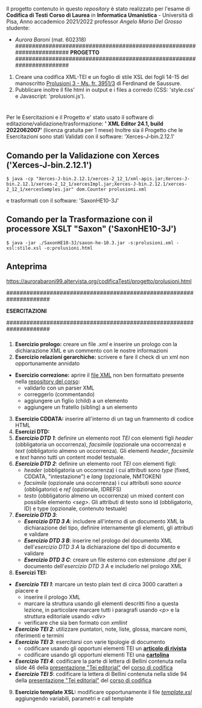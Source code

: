 Il progetto contenuto in questo <i>repository</i> è stato realizzato per l'esame di <b>Codifica di Testi</b> 
<b>Corso di Laurea</b> in <b>Informatica Umanistica</b> - Università di Pisa, Anno accademico 2021/2022
professor <i>Angelo Mario Del Grosso</i> studente:
- <i>Aurora Baroni</i> (mat. 602318)
######################################################################
<b>PROGETTO</b>
######################################################################
1) Creare una codifica XML-TEI e un foglio di stile XSL dei fogli 14-15 
   del manoscritto [Prolusioni 3 - Ms. fr. 3951/3][7] di Ferdinand de Saussure. 
2) Pubblicare inoltre il file html in output e i files a corredo (CSS: 'style.css' e Javascript: 'prolusioni.js').
# #####################################################################
Per le Esercitazioni e il Progetto e' stato usato il software di editazione/validazione/trasformazione:
<b> '<oXygen/> XML Editor 24.1, build 2022062007' </b>(licenza gratuita per 1 mese)
Inoltre sia il Progetto che le Esercitazioni sono stati Validati con il software: 'Xerces-J-bin.2.12.1' 
## Comando per la Validazione con Xerces ('Xerces-J-bin.2.12.1')
```shell
$ java -cp "Xerces-J-bin.2.12.1/xerces-2_12_1/xml-apis.jar;Xerces-J-bin.2.12.1/xerces-2_12_1/xercesImpl.jar;Xerces-J-bin.2.12.1/xerces-2_12_1/xercesSamples.jar" dom.Counter prolusioni.xml
```
e trasformati con il software: 'SaxonHE10-3J' 
## Comando per la Trasformazione con il processore XSLT "Saxon" ('SaxonHE10-3J')
```shell
$ java -jar ./SaxonHE10-3J/saxon-he-10.3.jar -s:prolusioni.xml -xsl:stile.xsl -o:prolusioni.html
```
## Anteprima
https://aurorabaroni99.altervista.org/codificaTesti/progetto/prolusioni.html

#####################################################################

<b>ESERCITAZIONI</b>

#####################################################################
#####  
1.  __Esercizio prologo:__ creare un file _.xml_ e inserire un prologo con la dichiarazione XML e un commento con le nostre informazioni
2. __Esercizio relazioni gerarchiche:__ scrivere e fare il check di un xml non opportunamente annidato
* __Esercizio correzione:__ aprire il [file XML][1] non ben formattato presente nella [repository del corso][2]:
  * validarlo con un parser XML
  * correggerlo (commentando)
  * aggiungere un figlio (child) a un elemento
  * aggiungere un fratello (sibling) a un elemento
3.  __Esercizio CDDATA:__ inserire all'interno di un tag un frammento di codice HTML
4. __Esercizi DTD:__
5. ___Esercizio DTD 1___: definire un elemento root _TEI_ con elementi figli _header_ (obbligatoria un occorrenza), _facsimile_ (opzionale una occorrenza) e _text_ (obbligatorio almeno un occorrenza). Gli elementi _header_, _facsimile_ e _text_ hanno tutti un content model testuale.
6. ___Esercizio DTD 2___: definire un elemento root _TEI_ con elementi figli:
    *  _header_ (obbligatoria un occorrenza) i cui attributi sono _type_ (fixed, CDDATA, "intestazione") e _lang_ (opzionale, NMTOKEN)
    *  _facsimile_ (opzionale una occorrenza) i cui attributi sono _source_ (obbligatorio) e _ref_ (opzionale, IDREFS)
    *  _testo_ (obbligatorio almeno un occorrenza) un mixed content con possibile elemento _\<seg\>_. Gli attributi di testo sono id (obbligatorio, ID) e type (opzionale, contenuto testuale)
7. ___Esercizio DTD 3___: 
    *  ___Esercizio DTD 3 A___: includere all'interno di un documento XML la dichiarazione del tipo, definire internamente gli elementi, gli attributi e validare
    *  ___Esercizio DTD 3 B___: inserire nel prologo del documento XML dell'_esercizio DTD 3 A_ la dichiarazione del tipo di documento e validare
    *  ___Esercizio DTD 3 C___: creare un file esterno con estensione _.dtd_ per il documento dell'_esercizio DTD 3 A_ e includerlo nel prologo XML 
8. __Esercizi TEI:__
  * ___Esercizio TEI 1___: marcare un testo plain text di circa 3000 caratteri a piacere e
    * inserire il prologo XML
    * marcare la struttura usando gli elementi descritti fino a questa lezione, in particolare marcare tutti i paragrafi usando _\<p\>_ e la struttura editoriale usando _\<div\>_  
    * verificare che sia ben formato con _xmllint_
  * ___Esercizio TEI 2___: utilizzare puntatori, note, liste, glossa, marcare nomi, riferimenti e termini
  * ___Esercizio TEI 3___: esercitarsi con varie tipologie di documento
    * codificare usando gli opportuni elementi TEI un [__articolo di rivista__][3]
    * codificare usando gli opportuni elementi TEI una [__cartolina__][4]
  * ___Esercizio TEI 4___: codificare la parte di lettera di Bellini contenuta nella slide 46 della [presentazione "Tei editorial"][5] del [corso di codifica][2]
  * ___Esercizio TEI 5___: codificare la lettera di Bellini contenuta nella slide 94 della [presentazione "Tei editorial"][5] del [corso di codifica][2]
9.  __Esercizio template XSL:__ modificare opportunamente il file [_template.xsl_][6] aggiungendo variabili, parametri e call template 

[1]: https://github.com/angelodel80/corsoCodifica/blob/master/CTaa20-21/src/doc-no-well.xml "doc-no-well.xml"
[2]: https://github.com/angelodel80/corsoCodifica "Repository del corso"
[3]: https://journals.plos.org/plosone/article?id=10.1371/journal.pone.0037552
[4]: https://github.com/angelodel80/corsoCodifica/blob/master/progetto-esame/ProgettoCartoline/Scan_Cartoline_jpg/7694-100F.jpg
[5]: https://github.com/angelodel80/corsoCodifica/blob/master/CTaa20-21/slides/CdT_20_21_lez7-8_TEI_editorial.pdf
[6]: https://github.com/angelodel80/corsoCodifica/blob/master/CTaa20-21/src/template.xsl
[7]: https://archives.bge-geneve.ch/ark:/17786/vtae78f994bf3242bef/dao/0#id:1569219211?gallery=true&brightness=100.00&contrast=100.00&center=1689.000,-2082.000&zoom=4&rotation=0.000


